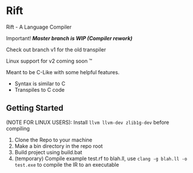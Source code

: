 # Rift
Rift - A Language Compiler

Important!
***Master branch is WIP (Compiler rework)***

Check out branch v1 for the old transpiler

Linux support for v2 coming soon :tm:

Meant to be C-Like with some helpful features.
- Syntax is similar to C
- Transpiles to C code

## Getting Started
(NOTE FOR LINUX USERS): Install `llvm llvm-dev zlib1g-dev` before compiling

1) Clone the Repo to your machine
2) Make a bin directory in the repo root
3) Build project using build.bat
4) (temporary) Compile example test.rf to blah.ll, use `clang -g blah.ll -o test.exe` to compile the IR to an executable
